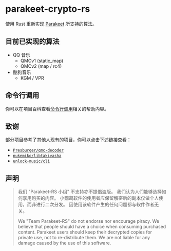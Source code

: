 # parakeet-crypto-rs

使用 Rust 重新实现 [Parakeet][project_parakeet] 所支持的算法。

## 目前已实现的算法

- QQ 音乐
  - QMCv1 (static_map)
  - QMCv2 (map / rc4)
- 酷狗音乐
  - KGM / VPR

## 命令行调用

你可以在项目百科查看[命令行调用][wiki_cli]相关的帮助内容。

## 致谢

部分项目参考了其他人现有的项目，你可以点击下述链接查看：

- [`Presburger/qmc-decoder`](https://github.com/Presburger/qmc-decoder)
- [`nukemiko/libtakiyasha`](https://github.com/nukemiko/libtakiyasha)
- [`unlock-music/cli`](https://github.com/unlock-music/cli)

## 声明

> 我们 "Parakeet-RS 小组" 不支持亦不提倡盗版。
> 我们认为人们能够选择如何享用购买的内容。
> 小鹦鹉软件的使用者应保留解密后的副本仅做个人使用，而非进行二次分发。
> 因使用该软件产生的任何问题都与软件作者无关。
>
> We "Team Parakeet-RS" do not endorse nor encourage piracy.
> We believe that people should have a choice when consuming purchased content.
> Parakeet users should keep their decrypted copies for private use, not to re-distribute them.
> We are not liable for any damage caused by the use of this software.

[project_parakeet]: https://github.com/jixunmoe/parakeet
[wiki_cli]: https://github.com/parakeet-rs/parakeet-crypto-rs/wiki/%E5%91%BD%E4%BB%A4%E8%A1%8C%E8%B0%83%E7%94%A8
